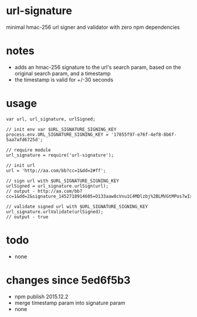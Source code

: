 url-signature
=============
minimal hmac-256 url signer and validator with zero npm dependencies

# notes
- adds an hmac-256 signature to the url's search param, based on the original search param, and a timestamp
- the timestamp is valid for +/-30 seconds

# usage
```
var url, url_signature, urlSigned;

// init env var $URL_SIGNATURE_SIGNING_KEY
process.env.URL_SIGNATURE_SIGNING_KEY = '17855f97-e76f-4ef8-8b6f-5aa7afd6725d';

// require module
url_signature = require('url-signature');

// init url
url = 'http://aa.com/bb?cc=1&dd=2#ff';

// sign url with $URL_SIGNATURE_SIGNING_KEY
urlSigned = url_signature.urlSign(url);
// output - http://aa.com/bb?cc=1&dd=2&signature_1452718914605=O133aaw8cVnu1C4MDlzbj%2BLMVGtMPos7wIx%2B3%2BnLJRc%3D#ff

// validate signed url with $URL_SIGNATURE_SIGNING_KEY
url_signature.urlValidate(urlSigned);
// output - true
```

# todo
- none

# changes since 5ed6f5b3
- npm publish 2015.12.2
- merge timestamp param into signature param
- none
